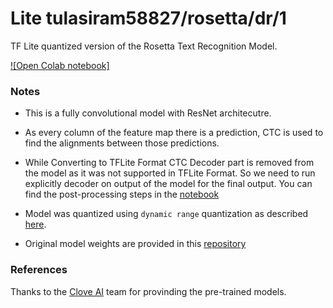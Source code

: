# Lite tulasiram58827/rosetta/dr/1
TF Lite quantized version of the Rosetta Text Recognition Model.

<!-- parent-model: tulasiram58827/rosetta/1 -->
<!-- asset-path: https://github.com/tulasiram58827/ocr_tflite/releases/download/v0.3/crnn_dr.tar.xz -->

[![Open Colab notebook]](https://colab.research.google.com/github/tulasiram58827/ocr_tflite/blob/main/colabs/Deep_Text_Recognition_TFLite.ipynb)

### Notes

- This is a fully convolutional model with ResNet architecutre.

- As every column of the feature map there is a prediction, CTC is used to find the alignments between those predictions.

- While Converting to TFLite Format CTC Decoder part is removed from the model as it was not supported in TFLite Format. So we need to run explicitly decoder on output of the model for the final output. You can find the post-processing steps in the [notebook](https://colab.research.google.com/github/tulasiram58827/ocr_tflite/blob/main/colabs/Deep_Text_Recognition_TFLite.ipynb)

- Model was quantized using `dynamic range` quantization as described [here](https://www.tensorflow.org/lite/performance/post_training_quant).

- Original model weights are provided in this [repository](https://github.com/clovaai/deep-text-recognition-benchmark)

### References

Thanks to the [Clove AI](https://github.com/clovaai/deep-text-recognition-benchmark) team for provinding the pre-trained models.

